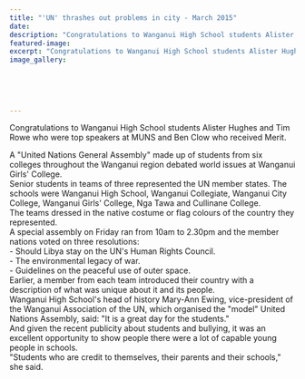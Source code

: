 ```yaml
---
title: "'UN' thrashes out problems in city - March 2015"
date: 
description: "Congratulations to Wanganui High School students Alister Hughes and Tim Rowe who were top speakers at MUNS and Ben Clow who received Merit.  The event was held at WGC on Friday 13 March 2015."
featured-image: 
excerpt: "Congratulations to Wanganui High School students Alister Hughes and Tim Rowe who were top speakers at MUNS and Ben Clow who received Merit.  The event was held at WGC on Friday 13 March 2015."
image_gallery:
    
    
    
    
    
---
```


<p><span>Congratulations to Wanganui High School students Alister Hughes and Tim Rowe who were top speakers at MUNS and Ben Clow who received Merit.</span></p>
<p><span>A "United Nations General Assembly" made up of students from six colleges throughout the Wanganui region debated world issues at Wanganui Girls' College.&nbsp;</span><br /><span>Senior students in teams of three represented the UN member states. The schools were Wanganui High School, Wanganui Collegiate, Wanganui City College, Wanganui Girls' College, Nga Tawa and Cullinane College.&nbsp;</span><br /><span>The teams dressed in the native costume or flag colours of the country they represented.&nbsp;</span><br /><span>A special assembly on Friday ran from 10am to 2.30pm and the member nations voted on three resolutions:&nbsp;</span><br /><span>- Should Libya stay on the UN's Human Rights Council.&nbsp;</span><br /><span>- The environmental legacy of war.&nbsp;</span><br /><span>- Guidelines on the peaceful use of outer space.&nbsp;</span><br /><span>Earlier, a member from each team introduced their country with a description of what was unique about it and its people.&nbsp;</span><br /><span>Wanganui High School's head of history Mary-Ann Ewing, vice-president of the Wanganui Association of the UN, which organised the "model" United Nations Assembly, said: "It is a great day for the students."&nbsp;</span><br /><span>And given the recent publicity about students and bullying, it was an excellent opportunity to show people there were a lot of capable young people in schools.&nbsp;</span><br /><span>"Students who are credit to themselves, their parents and their schools," she said.</span></p>

